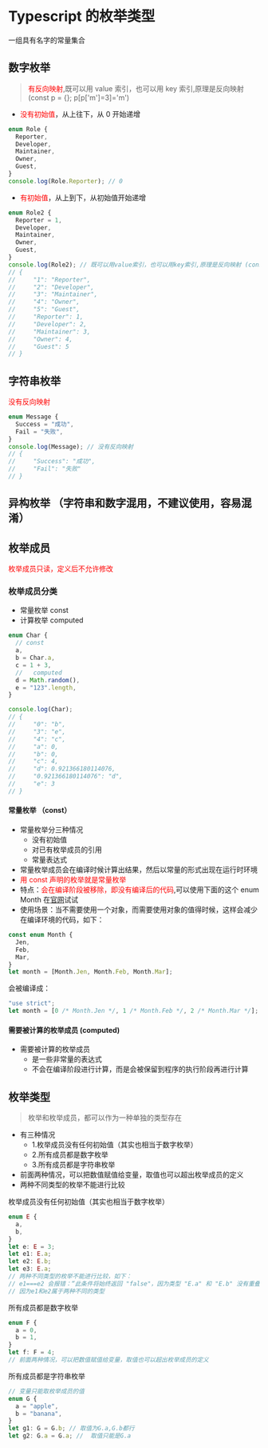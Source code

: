 # Typescript 的枚举类型

一组具有名字的常量集合

## 数字枚举

> <font color=red>有反向映射</font>,既可以用 value 索引，也可以用 key 索引,原理是反向映射 (const p = {}; p[p['m']=3]='m')

- <font color=red>没有初始值</font>，从上往下，从 0 开始递增

```typescript
enum Role {
  Reporter,
  Developer,
  Maintainer,
  Owner,
  Guest,
}
console.log(Role.Reporter); // 0
```

- <font color=red>有初始值</font>，从上到下，从初始值开始递增

```typescript
enum Role2 {
  Reporter = 1,
  Developer,
  Maintainer,
  Owner,
  Guest,
}
console.log(Role2); // 既可以用value索引，也可以用key索引,原理是反向映射 (const p = {}; p[p['m']=3]='m')
// {
//     "1": "Reporter",
//     "2": "Developer",
//     "3": "Maintainer",
//     "4": "Owner",
//     "5": "Guest",
//     "Reporter": 1,
//     "Developer": 2,
//     "Maintainer": 3,
//     "Owner": 4,
//     "Guest": 5
// }
```

## 字符串枚举

<font color=red>没有反向映射</font>

```typescript
enum Message {
  Success = "成功",
  Fail = "失败",
}
console.log(Message); // 没有反向映射
// {
//     "Success": "成功",
//     "Fail": "失败"
// }
```

## 异构枚举 （字符串和数字混用，不建议使用，容易混淆）

## 枚举成员

<font color=red>枚举成员只读，定义后不允许修改</font>

### 枚举成员分类

- 常量枚举 const
- 计算枚举 computed

```typescript
enum Char {
  // const
  a,
  b = Char.a,
  c = 1 + 3,
  //   computed
  d = Math.random(),
  e = "123".length,
}

console.log(Char);
// {
//     "0": "b",
//     "3": "e",
//     "4": "c",
//     "a": 0,
//     "b": 0,
//     "c": 4,
//     "d": 0.921366180114076,
//     "0.921366180114076": "d",
//     "e": 3
// }
```

#### 常量枚举 （const）

- 常量枚举分三种情况
  - 没有初始值
  - 对已有枚举成员的引用
  - 常量表达式
- 常量枚举成员会在编译时候计算出结果，然后以常量的形式出现在运行时环境
- <font color=red>用 const 声明的枚举就是常量枚举</font>
- 特点：<font color=red>会在编译阶段被移除，即没有编译后的代码</font>,可以使用下面的这个 enum Month 在[官网](https://www.typescriptlang.org/zh/play?#code/FAGwpgLgBAFmIgPYC4oGcICcCWA7A5lALxQBEgNN6AAcoFRyEapA3EA)试试
- 使用场景：当不需要使用一个对象，而需要使用对象的值得时候，这样会减少在编译环境的代码，如下：

```typescript
const enum Month {
  Jen,
  Feb,
  Mar,
}
let month = [Month.Jen, Month.Feb, Month.Mar];
```

会被编译成：

```javascript
"use strict";
let month = [0 /* Month.Jen */, 1 /* Month.Feb */, 2 /* Month.Mar */];
```

#### 需要被计算的枚举成员 (computed)

- 需要被计算的枚举成员
  - 是一些非常量的表达式
  - 不会在编译阶段进行计算，而是会被保留到程序的执行阶段再进行计算

## 枚举类型

> 枚举和枚举成员，都可以作为一种单独的类型存在

- 有三种情况
  - 1.枚举成员没有任何初始值（其实也相当于数字枚举）
  - 2.所有成员都是数字枚举
  - 3.所有成员都是字符串枚举
- 前面两种情况，可以把数值赋值给变量，取值也可以超出枚举成员的定义
- 两种不同类型的枚举不能进行比较

枚举成员没有任何初始值（其实也相当于数字枚举）

```typescript
enum E {
  a,
  b,
}
let e: E = 3;
let e1: E.a;
let e2: E.b;
let e3: E.a;
// 两种不同类型的枚举不能进行比较，如下：
// e1===e2 会报错：“此条件将始终返回 "false"，因为类型 "E.a" 和 "E.b" 没有重叠”
// 因为e1和e2属于两种不同的类型
```

所有成员都是数字枚举

```typescript
enum F {
  a = 0,
  b = 1,
}
let f: F = 4;
// 前面两种情况，可以把数值赋值给变量，取值也可以超出枚举成员的定义
```

所有成员都是字符串枚举

```typescript
// 变量只能取枚举成员的值
enum G {
  a = "apple",
  b = "banana",
}
let g1: G = G.b; // 取值为G.a,G.b都行
let g2: G.a = G.a; //  取值只能是G.a
```
